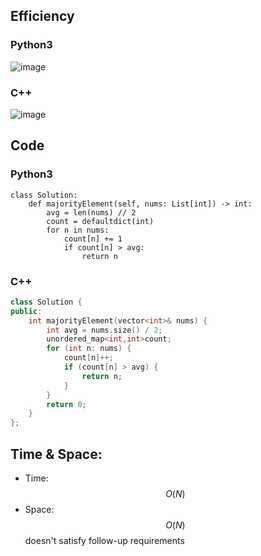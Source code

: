## Efficiency
### Python3
![image](https://github.com/KCP17/Leetcode-solutions/assets/148914885/e6d37092-2e32-4cec-af39-5173a5ac5aff)
### C++
![image](https://github.com/KCP17/Leetcode-solutions/assets/148914885/876dc554-dc8c-4322-90a5-7030ebbd1783)

## Code
### Python3
```python3 []
class Solution:
    def majorityElement(self, nums: List[int]) -> int:
        avg = len(nums) // 2
        count = defaultdict(int)
        for n in nums:
            count[n] += 1
            if count[n] > avg:
                return n
```
### C++
```cpp []
class Solution {
public:
    int majorityElement(vector<int>& nums) {
        int avg = nums.size() / 2;
        unordered_map<int,int>count;
        for (int n: nums) {
            count[n]++;
            if (count[n] > avg) {
                return n;
            }
        }
        return 0;
    }
};
```
## Time & Space:
* Time: $$O(N)$$
* Space: $$O(N)$$ doesn't satisfy follow-up requirements
